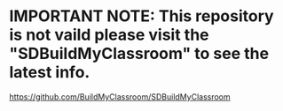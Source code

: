 # IMPORTANT NOTE: This repository is not vaild please visit the "SDBuildMyClassroom" to see the latest info. 
https://github.com/BuildMyClassroom/SDBuildMyClassroom 
